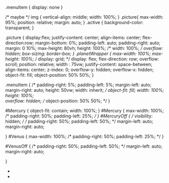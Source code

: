 .menuItem {
  display: none
}

/* maybe */
img {
  vertical-align: middle;
  width: 100%;
}
 .picture{
  max-width: 95%;
  position: relative;
  margin: auto;
}
.active {
  background-color: transparent;
}



.picture {
  display:flex;
  justify-content: center;
  align-items: center;
  flex-direction:row;
  margin-bottom: 0%;
padding-left: auto;
padding-right: auto;
  margin: 0 10%;
  max-height: 80vh;
  height: 100%;
  /* width: 100%; */
  overflow: hidden;
  box-sizing: border-box;
}
.planetWrapper {
  max-width: 100%;
  max-height: 100%;
  /* display: grid; */
  display: flex;
  flex-direction: row;
  overflow: scroll;
  position: relative;
  width : 75vw;
  justify-content: space-between;
  align-items: center;
  z-index: 0; 
  overflow-y: hidden;
  overflow-x: hidden;
  object-fit: fill;
  object-position: 50% 50%;
}

.menuItem {
  /* padding-right: 5%;
  padding-left: 5%;
  margin-left: auto;
  margin-right: auto;
  height: 50vw;
  width: inherit; */
  object-fit: fill;
  width: 100%;
  height: 100%;  
  overflow: hidden;
  /* object-position: 50% 50%; */
}

#Mercury {
  object-fit: contain;
  width: 100%;
}
#Mercury {
  max-width: 100%;
   /* padding-right: 50%;
  padding-left: 25%; */
}
 #MercuryOff {
  /* visibility: hidden; */
  /* padding-right: 50%;
  padding-left: 50%; */
  margin-left: auto;
  margin-right: auto;

}
#Venus {
  max-width: 100%;
   /* padding-right: 50%;
  padding-left: 25%; */
}

#VenusOff {
   /* padding-right: 50%;
  padding-left: 50%; */
  margin-left: auto;
  margin-right: auto;

}




  <div class="picture" id="picture" placeholder="photo" >
  <ul class="planetWrapper" id="planetWrapper">
    <li class="menuItem" id="MercuryOff">
    <img class="img"  id="Mercury" src="" />
    </li>
    <li class=" menuItem" id="VenusOff" >
    <img class="img" src="" id="Venus" />
    </li>